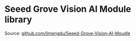 # Seeed Grove Vision AI Module library

Source: [github.com/limengdu/Seeed-Grove-Vision-AI-Moudle](https://github.com/limengdu/Seeed-Grove-Vision-AI-Moudle)